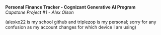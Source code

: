 **Personal Finance Tracker - Cognizant Generative AI Program** <br />
*Capstone Project #1 - Alex Olson* <br />

(alexko22 is my school github and triplezop is my personal; sorry for any confusion as my account changes for which device I am using) <br />


